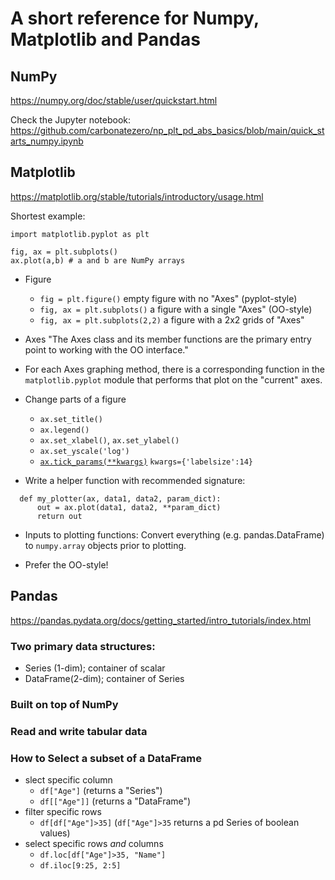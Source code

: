 # A short reference for Numpy, Matplotlib and Pandas



## NumPy
https://numpy.org/doc/stable/user/quickstart.html

Check the Jupyter notebook: https://github.com/carbonatezero/np_plt_pd_abs_basics/blob/main/quick_starts_numpy.ipynb

## Matplotlib

https://matplotlib.org/stable/tutorials/introductory/usage.html

Shortest example:

```
import matplotlib.pyplot as plt  

fig, ax = plt.subplots() 
ax.plot(a,b) # a and b are NumPy arrays
```

- Figure
  - `fig = plt.figure()` empty figure with no "Axes" (pyplot-style)
  - `fig, ax = plt.subplots()` a figure with a single "Axes" (OO-style)
  - `fig, ax = plt.subplots(2,2)` a figure with a 2x2 grids of "Axes"
- Axes "The Axes class and its member functions are the primary entry point to working with the OO interface."

- For each Axes graphing method, there is a corresponding function in the `matplotlib.pyplot` module that performs that plot on the "current" axes.
- Change parts of a figure  
  - `ax.set_title()`
  - `ax.legend()`
  - `ax.set_xlabel()`, `ax.set_ylabel()`
  - `ax.set_yscale('log')`
  - [`ax.tick_params(**kwargs)`](https://matplotlib.org/stable/api/_as_gen/matplotlib.axes.Axes.tick_params.html) `kwargs={'labelsize':14}`

- Write a helper function with recommended signature:
```
  def my_plotter(ax, data1, data2, param_dict):
      out = ax.plot(data1, data2, **param_dict)
      return out
```

- Inputs to plotting functions: Convert everything (e.g. pandas.DataFrame) to `numpy.array` objects prior to plotting.

- Prefer the OO-style!


## Pandas

https://pandas.pydata.org/docs/getting_started/intro_tutorials/index.html

### Two primary data structures: 
  - Series (1-dim); container of scalar
  - DataFrame(2-dim); container of Series

### Built on top of NumPy

### Read and write tabular data

### How to Select a subset of a DataFrame
  - slect specific column
    - `df["Age"]` (returns a "Series")
    - `df[["Age"]]` (returns a "DataFrame")
  - filter specific rows
    - `df[df["Age"]>35]` (`df["Age"]>35` returns a pd Series of boolean values)
  - select specific rows *and* columns
    - `df.loc[df["Age"]>35, "Name"]`
    - `df.iloc[9:25, 2:5]`
